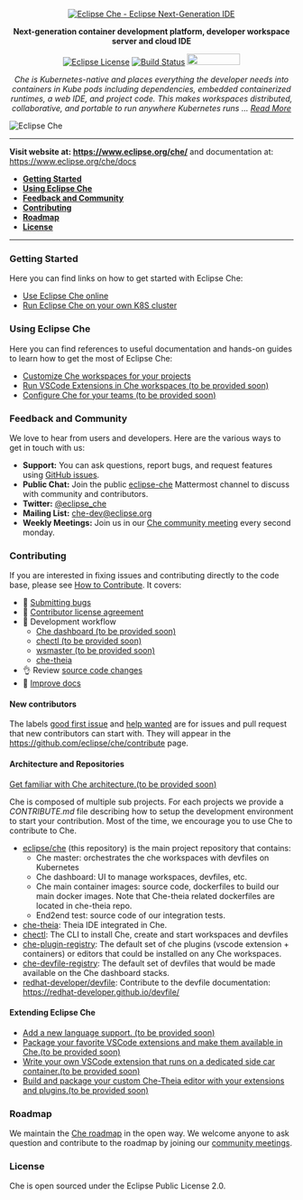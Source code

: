 <div id="header" align="center">

[![Eclipse Che - Eclipse Next-Generation IDE](https://raw.githubusercontent.com/eclipse/che/assets/eclipseche.png)](
https://www.eclipse.org/che/)

**Next-generation container development platform, developer workspace server and cloud IDE**

[![Eclipse License](https://img.shields.io/badge/license-Eclipse-brightgreen.svg)](https://github.com/codenvy/che/blob/master/LICENSE)
[![Build Status](https://ci.codenvycorp.com/buildStatus/icon?job=che-master-ci)](https://ci.codenvycorp.com/job/che-master-ci)
<a href="https://sonarcloud.io/dashboard?id=org.eclipse.che%3Ache-parent%3Amaster">
<img src="https://sonarcloud.io/images/project_badges/sonarcloud-black.svg" width="94" height="20" href="" />
</a>

*Che is Kubernetes-native and places everything the developer needs into containers in Kube pods including dependencies, embedded containerized runtimes, a web IDE, and project code. This makes workspaces distributed, collaborative, and portable to run anywhere Kubernetes runs ... [Read More](https://www.eclipse.org/che/features/)*

</div>

![Eclipse Che](https://www.eclipse.org/che/images/hero-technology-v2@2x.png "Eclipse Che")

---

**Visit website at: https://www.eclipse.org/che/** and documentation at: https://www.eclipse.org/che/docs

- [**Getting Started**](#getting-started)
- [**Using Eclipse Che**](#using-eclipse-che)
- [**Feedback and Community**](#feedback-and-community)
- [**Contributing**](#contributing)
- [**Roadmap**](#roadmap)
- [**License**](#license)

---

### Getting Started
Here you can find links on how to get started with Eclipse Che:
- [Use Eclipse Che online](https://www.eclipse.org/che/getting-started/cloud/)
- [Run Eclipse Che on your own K8S cluster](https://www.eclipse.org/che/docs/che-7/che-quick-starts.html#running-che-locally_che-quick-starts)


### Using Eclipse Che
Here you can find references to useful documentation and hands-on guides to learn how to get the most of Eclipse Che:
- [Customize Che workspaces for your projects](https://www.eclipse.org/che/docs/che-7/using-developer-environments-workspaces.html#starting-a-workspace-with-a-devfile_making-a-workspace-portable-using-a-devfile)
- [Run VSCode Extensions in Che workspaces (to be provided soon)]()
- [Configure Che for your teams (to be provided soon)]()


### Feedback and Community
We love to hear from users and developers. Here are the various ways to get in touch with us:
* **Support:** You can ask questions, report bugs, and request features using [GitHub issues](https://github.com/eclipse/che/issues).
* **Public Chat:** Join the public [eclipse-che](https://mattermost.eclipse.org/eclipse/channels/eclipse-che) Mattermost channel to discuss with community and contributors.
* **Twitter:** [@eclipse_che](https://twitter.com/eclipse_che)
* **Mailing List:** [che-dev@eclipse.org](https://accounts.eclipse.org/mailing-list/che-dev)
* **Weekly Meetings:** Join us in our [Che community meeting](https://github.com/eclipse/che/wiki/Che-Dev-Meetings) every second monday.


### Contributing
If you are interested in fixing issues and contributing directly to the code base, please see [How to Contribute](https://github.com/eclipse/che/wiki/How-To-Contribute). It covers:
- :bug: [Submitting bugs](https://github.com/eclipse/che/wiki/Submitting-Bugs-and-Suggestions)
- :page_facing_up: [Contributor license agreement](https://github.com/eclipse/che/wiki/Eclipse-Contributor-Agreement)
- :construction: Development workflow
   - [Che dashboard (to be provided soon)]()
   - [chectl (to be provided soon)]()
   - [wsmaster (to be provided soon)]()
   - [che-theia](https://github.com/eclipse/che-theia/blob/master/CONTRIBUTING.md)
- :ok_hand: Review [source code changes](https://github.com/eclipse/che/pulls)
- :pencil: [Improve docs](https://github.com/eclipse/che-docs)


#### New contributors
The labels [good first issue](https://github.com/eclipse/che/labels/good%20first%20issue)
and [help wanted](https://github.com/eclipse/che/labels/help%20wanted) are for issues and pull request that new contributors can start with. They will appear in the https://github.com/eclipse/che/contribute page.


#### Architecture and Repositories
[Get familiar with Che architecture.(to be provided soon)]()

Che is composed of multiple sub projects. For each projects we provide a *CONTRIBUTE.md* file describing how to setup the development environment to start your contribution. Most of the time, we encourage you to use Che to contribute to Che.

- [eclipse/che](https://github.com/eclipse/che) (this repository) is the main project repository that contains:
   - Che master: orchestrates the che workspaces with devfiles on Kubernetes
   - Che dashboard: UI to manage workspaces, devfiles, etc.
   - Che main container images: source code, dockerfiles to build our main docker images. Note that Che-theia related dockerfiles are located in che-theia repo.
   - End2end test: source code of our integration tests.
- [che-theia](https://github.com/eclipse/che-theia): Theia IDE integrated in Che.
- [chectl](https://github.com/che-incubator/chectl): The CLI to install Che, create and start workspaces and devfiles
- [che-plugin-registry](https://github.com/eclipse/che-plugin-registry): The default set of che plugins (vscode extension + containers) or editors that could be installed on any Che workspaces.
- [che-devfile-registry](https://github.com/eclipse/che-devfile-registry): The default set of devfiles that would be made available on the Che dashboard stacks.
- [redhat-developer/devfile](https://github.com/redhat-developer/devfile): Contribute to the devfile documentation: https://redhat-developer.github.io/devfile/


#### Extending Eclipse Che
- [Add a new language support. (to be provided soon)]()
- [Package your favorite VSCode extensions and make them available in Che.(to be provided soon)]()
- [Write your own VSCode extension that runs on a dedicated side car container.(to be provided soon)]()
- [Build and package your custom Che-Theia editor with your extensions and plugins.(to be provided soon)]()

### Roadmap
We maintain the [Che roadmap](https://github.com/eclipse/che/wiki/Roadmap) in the open way. We welcome anyone to ask question and contribute to the roadmap by joining our [community meetings](https://github.com/eclipse/che/wiki/Che-Dev-Meetings).


### License
Che is open sourced under the Eclipse Public License 2.0.
